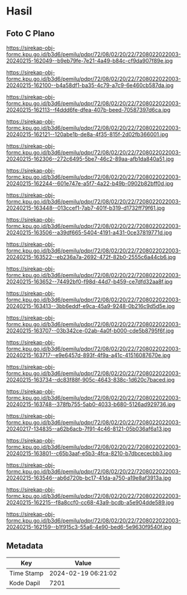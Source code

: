 # Hasil

## Foto C Plano

https://sirekap-obj-formc.kpu.go.id/b3d6/pemilu/pdpr/72/08/02/20/22/7208022022003-20240215-162049--b9eb79fe-7e21-4a49-b84c-cf9da907f89e.jpg

https://sirekap-obj-formc.kpu.go.id/b3d6/pemilu/pdpr/72/08/02/20/22/7208022022003-20240215-162100--b4a58df1-ba35-4c79-a7c9-6e460cb587da.jpg

https://sirekap-obj-formc.kpu.go.id/b3d6/pemilu/pdpr/72/08/02/20/22/7208022022003-20240215-162113--f4ddd6fe-dfea-407b-beed-70587397d6ca.jpg

https://sirekap-obj-formc.kpu.go.id/b3d6/pemilu/pdpr/72/08/02/20/22/7208022022003-20240215-162121--120abe1b-de8a-4f35-815f-2d02fb366001.jpg

https://sirekap-obj-formc.kpu.go.id/b3d6/pemilu/pdpr/72/08/02/20/22/7208022022003-20240215-162306--272c6495-5be7-46c2-89aa-afb1da840a51.jpg

https://sirekap-obj-formc.kpu.go.id/b3d6/pemilu/pdpr/72/08/02/20/22/7208022022003-20240215-162244--601e747e-a5f7-4a22-b49b-0902b82bff0d.jpg

https://sirekap-obj-formc.kpu.go.id/b3d6/pemilu/pdpr/72/08/02/20/22/7208022022003-20240215-163448--013ccef1-7ab7-401f-b319-d1732ff79f61.jpg

https://sirekap-obj-formc.kpu.go.id/b3d6/pemilu/pdpr/72/08/02/20/22/7208022022003-20240215-163506--a39df665-5404-4191-a431-0ce37819771d.jpg

https://sirekap-obj-formc.kpu.go.id/b3d6/pemilu/pdpr/72/08/02/20/22/7208022022003-20240215-163522--eb236a7a-2692-472f-82b0-2555c6a44cb6.jpg

https://sirekap-obj-formc.kpu.go.id/b3d6/pemilu/pdpr/72/08/02/20/22/7208022022003-20240215-163652--74492bf0-f98d-44d7-b459-ce7dfd32aa8f.jpg

https://sirekap-obj-formc.kpu.go.id/b3d6/pemilu/pdpr/72/08/02/20/22/7208022022003-20240215-163413--3bb6eddf-e9ca-45a9-9248-0b216c9d5d5e.jpg

https://sirekap-obj-formc.kpu.go.id/b3d6/pemilu/pdpr/72/08/02/20/22/7208022022003-20240215-163707--03b342ce-02ab-4a0f-b000-cde5b8795f6f.jpg

https://sirekap-obj-formc.kpu.go.id/b3d6/pemilu/pdpr/72/08/02/20/22/7208022022003-20240215-163717--e9e6457d-893f-4f9a-a41c-41516087670e.jpg

https://sirekap-obj-formc.kpu.go.id/b3d6/pemilu/pdpr/72/08/02/20/22/7208022022003-20240215-163734--dc83f88f-905c-4643-838c-1d620c7baced.jpg

https://sirekap-obj-formc.kpu.go.id/b3d6/pemilu/pdpr/72/08/02/20/22/7208022022003-20240215-163748--378fb755-5ab0-4033-b680-5126ad929736.jpg

https://sirekap-obj-formc.kpu.go.id/b3d6/pemilu/pdpr/72/08/02/20/22/7208022022003-20240217-134835--a62b6acb-7f91-4c46-8121-05b036af6a13.jpg

https://sirekap-obj-formc.kpu.go.id/b3d6/pemilu/pdpr/72/08/02/20/22/7208022022003-20240215-163801--c65b3aaf-e5b3-4fca-8210-b7dbcececbb3.jpg

https://sirekap-obj-formc.kpu.go.id/b3d6/pemilu/pdpr/72/08/02/20/22/7208022022003-20240215-163546--ab6d720b-bc17-41da-a750-a19e8af3913a.jpg

https://sirekap-obj-formc.kpu.go.id/b3d6/pemilu/pdpr/72/08/02/20/22/7208022022003-20240215-162215--f8a8ccf0-cc68-43a9-bcdb-a5e904dde589.jpg

https://sirekap-obj-formc.kpu.go.id/b3d6/pemilu/pdpr/72/08/02/20/22/7208022022003-20240215-162159--b1f915c3-55a6-4e90-bed6-5e9630f9540f.jpg


## Metadata

| Key        | Value               |
| ---------- | ------------------- |
| Time Stamp | 2024-02-19 06:21:02 |
| Kode Dapil | 7201                |



